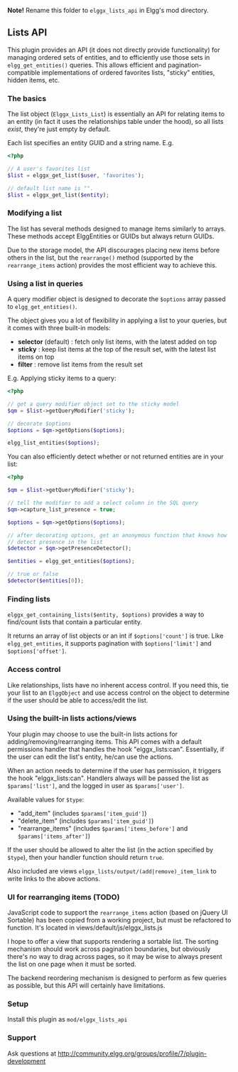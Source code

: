 **Note!** Rename this folder to `elggx_lists_api` in Elgg's mod directory.

## Lists API

This plugin provides an API (it does not directly provide functionality) for managing ordered sets of entities, and to efficiently use those sets in `elgg_get_entities()` queries. This allows efficient and pagination-compatible implementations of ordered favorites lists, "sticky" entities, hidden items, etc.

### The basics

The list object (`Elggx_Lists_List`) is essentially an API for relating items to an entity (in fact it uses the relationships table under the hood), so all lists *exist*, they're just empty by default.

Each list specifies an entity GUID and a string name. E.g.

```php
<?php

// A user's favorites list
$list = elggx_get_list($user, 'favorites');

// default list name is "".
$list = elggx_get_list($entity);
```

### Modifying a list

The list has several methods designed to manage items similarly to arrays. These methods accept ElggEntities or GUIDs but always return GUIDs.

Due to the storage model, the API discourages placing new items before others in the list, but the `rearrange()` method (supported by the `rearrange_items` action) provides the most efficient way to achieve this.

### Using a list in queries

A query modifier object is designed to decorate the `$options` array passed to `elgg_get_entities()`.

The object gives you a lot of flexibility in applying a list to your queries, but it comes with three built-in models:

* **selector** (default) : fetch only list items, with the latest added on top
* **sticky** : keep list items at the top of the result set, with the latest list items on top
* **filter** : remove list items from the result set

E.g. Applying sticky items to a query:

```php
<?php

// get a query modifier object set to the sticky model
$qm = $list->getQueryModifier('sticky');

// decorate $options
$options = $qm->getOptions($options);

elgg_list_entities($options);
```

You can also efficiently detect whether or not returned entities are in your list:

```php
<?php

$qm = $list->getQueryModifier('sticky');

// tell the modifier to add a select column in the SQL query
$qm->capture_list_presence = true;

$options = $qm->getOptions($options);

// after decorating options, get an anonymous function that knows how
// detect presence in the list
$detector = $qm->getPresenceDetector();

$entities = elgg_get_entities($options);

// true or false
$detector($entities[0]);
```

### Finding lists

`elggx_get_containing_lists($entity, $options)` provides a way to find/count lists that contain a particular entity.

It returns an array of list objects or an int if `$options['count']` is true. Like `elgg_get_entities`, it supports pagination with `$options['limit']` and `$options['offset']`.

### Access control

Like relationships, lists have no inherent access control. If you need this, tie your list to an `ElggObject` and use access control on the object to determine if the user should be able to access/edit the list.

### Using the built-in lists actions/views

Your plugin may choose to use the built-in lists actions for adding/removing/rearranging items. This API comes with a default permissions handler that handles the hook "elggx_lists:can". Essentially, if the user can edit the list's entity, he/can use the actions.

When an action needs to determine if the user has permission, it triggers the hook "elggx_lists:can". Handlers always will be passed the list as `$params['list']`, and the logged in user as `$params['user']`.

Available values for `$type`:

* "add_item" (includes `$params['item_guid']`)
* "delete_item" (includes `$params['item_guid']`)
* "rearrange_items" (includes `$params['items_before']` and `$params['items_after']`)

If the user should be allowed to alter the list (in the action specified by `$type`), then your handler function should return `true`.

Also included are views `elggx_lists/output/(add|remove)_item_link` to write links to the above actions.

### UI for rearranging items (TODO)

JavaScript code to support the `rearrange_items` action (based on jQuery UI Sortable) has been copied from a working project, but must be refactored to function. It's located in views/default/js/elggx_lists.js

I hope to offer a view that supports rendering a sortable list. The sorting mechanism should work across pagination boundaries, but obviously there's no way to drag across pages, so it may be wise to always present the list on one page when it must be sorted.

The backend reordering mechanism is designed to perform as few queries as possible, but this API will certainly have limitations.

### Setup

Install this plugin as `mod/elggx_lists_api`

### Support

Ask questions at http://community.elgg.org/groups/profile/7/plugin-development
